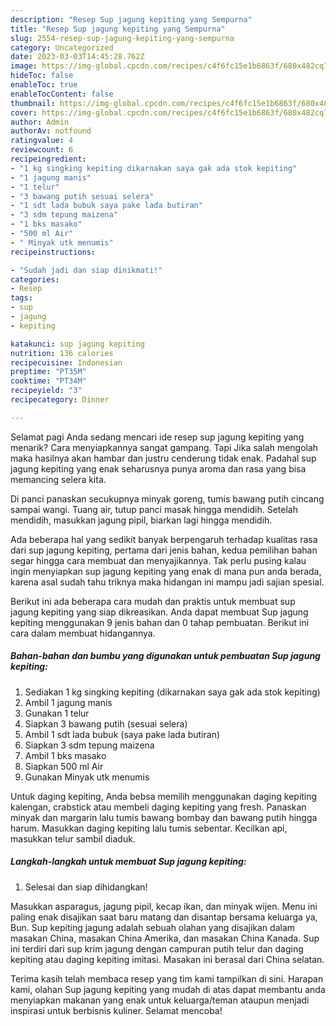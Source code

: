 ```yaml
---
description: "Resep Sup jagung kepiting yang Sempurna"
title: "Resep Sup jagung kepiting yang Sempurna"
slug: 2554-resep-sup-jagung-kepiting-yang-sempurna
category: Uncategorized
date: 2023-03-03T14:45:28.762Z
image: https://img-global.cpcdn.com/recipes/c4f6fc15e1b6863f/680x482cq70/sup-jagung-kepiting-foto-resep-utama.jpg
hideToc: false
enableToc: true
enableTocContent: false
thumbnail: https://img-global.cpcdn.com/recipes/c4f6fc15e1b6863f/680x482cq70/sup-jagung-kepiting-foto-resep-utama.jpg
cover: https://img-global.cpcdn.com/recipes/c4f6fc15e1b6863f/680x482cq70/sup-jagung-kepiting-foto-resep-utama.jpg
author: Admin
authorAv: notfound
ratingvalue: 4
reviewcount: 6
recipeingredient:
- "1 kg singking kepiting dikarnakan saya gak ada stok kepiting"
- "1 jagung manis"
- "1 telur"
- "3 bawang putih sesuai selera"
- "1 sdt lada bubuk saya pake lada butiran"
- "3 sdm tepung maizena"
- "1 bks masako"
- "500 ml Air"
- " Minyak utk menumis"
recipeinstructions:

- "Sudah jadi dan siap dinikmati!"
categories:
- Resep
tags:
- sup
- jagung
- kepiting

katakunci: sup jagung kepiting 
nutrition: 136 calories
recipecuisine: Indonesian
preptime: "PT35M"
cooktime: "PT34M"
recipeyield: "3"
recipecategory: Dinner

---
```



Selamat pagi Anda sedang mencari ide resep sup jagung kepiting yang menarik? Cara menyiapkannya sangat gampang. Tapi Jika salah mengolah maka hasilnya akan hambar dan justru cenderung tidak enak. Padahal sup jagung kepiting yang enak seharusnya punya aroma dan rasa yang bisa memancing selera kita.


Di panci panaskan secukupnya minyak goreng, tumis bawang putih cincang sampai wangi. Tuang air, tutup panci masak hingga mendidih. Setelah mendidih, masukkan jagung pipil, biarkan lagi hingga mendidih.

Ada beberapa hal yang sedikit banyak berpengaruh terhadap kualitas rasa dari sup jagung kepiting, pertama dari jenis bahan, kedua pemilihan bahan segar hingga cara membuat dan menyajikannya. Tak perlu pusing kalau ingin menyiapkan sup jagung kepiting yang enak di mana pun anda berada, karena asal sudah tahu triknya maka hidangan ini mampu jadi sajian spesial.


Berikut ini ada beberapa cara mudah dan praktis untuk membuat sup jagung kepiting yang siap dikreasikan. Anda dapat membuat Sup jagung kepiting menggunakan 9 jenis bahan dan 0 tahap pembuatan. Berikut ini cara dalam membuat hidangannya.

<!--inarticleads1-->

##### Bahan-bahan dan bumbu yang digunakan untuk pembuatan Sup jagung kepiting:

1. Sediakan 1 kg singking kepiting (dikarnakan saya gak ada stok kepiting)
1. Ambil 1 jagung manis
1. Gunakan 1 telur
1. Siapkan 3 bawang putih (sesuai selera)
1. Ambil 1 sdt lada bubuk (saya pake lada butiran)
1. Siapkan 3 sdm tepung maizena
1. Ambil 1 bks masako
1. Siapkan 500 ml Air
1. Gunakan  Minyak utk menumis


Untuk daging kepiting, Anda bebsa memilih menggunakan daging kepiting kalengan, crabstick atau membeli daging kepiting yang fresh. Panaskan minyak dan margarin lalu tumis bawang bombay dan bawang putih hingga harum. Masukkan daging kepiting lalu tumis sebentar. Kecilkan api, masukkan telur sambil diaduk. 

<!--inarticleads2-->

##### Langkah-langkah untuk membuat Sup jagung kepiting:


1. Selesai dan siap dihidangkan!

Masukkan asparagus, jagung pipil, kecap ikan, dan minyak wijen. Menu ini paling enak disajikan saat baru matang dan disantap bersama keluarga ya, Bun. Sup kepiting jagung adalah sebuah olahan yang disajikan dalam masakan China, masakan China Amerika, dan masakan China Kanada. Sup ini terdiri dari sup krim jagung dengan campuran putih telur dan daging kepiting atau daging kepiting imitasi. Masakan ini berasal dari China selatan. 

Terima kasih telah membaca resep yang tim kami tampilkan di sini. Harapan kami, olahan Sup jagung kepiting yang mudah di atas dapat membantu anda menyiapkan makanan yang enak untuk keluarga/teman ataupun menjadi inspirasi untuk berbisnis kuliner. Selamat mencoba!
